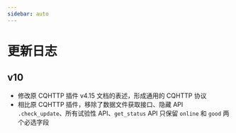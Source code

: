 ```yaml
---
sidebar: auto
---
```


# 更新日志

## v10

- 修改原 CQHTTP 插件 v4.15 文档的表述，形成通用的 CQHTTP 协议
- 相比原 CQHTTP 插件，移除了数据文件获取接口、隐藏 API `.check_update`、所有试验性 API、`get_status` API 只保留 `online` 和 `good` 两个必选字段
